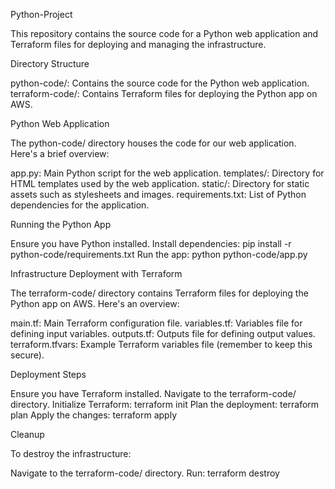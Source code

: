 Python-Project

This repository contains the source code for a Python web application and Terraform files for deploying and managing the infrastructure.

Directory Structure

python-code/: Contains the source code for the Python web application.
terraform-code/: Contains Terraform files for deploying the Python app on AWS.

Python Web Application

The python-code/ directory houses the code for our web application. Here's a brief overview:

app.py: Main Python script for the web application.
templates/: Directory for HTML templates used by the web application.
static/: Directory for static assets such as stylesheets and images.
requirements.txt: List of Python dependencies for the application.

Running the Python App

Ensure you have Python installed.
Install dependencies: pip install -r python-code/requirements.txt
Run the app: python python-code/app.py

Infrastructure Deployment with Terraform

The terraform-code/ directory contains Terraform files for deploying the Python app on AWS. Here's an overview:

main.tf: Main Terraform configuration file.
variables.tf: Variables file for defining input variables.
outputs.tf: Outputs file for defining output values.
terraform.tfvars: Example Terraform variables file (remember to keep this secure).

Deployment Steps

Ensure you have Terraform installed.
Navigate to the terraform-code/ directory.
Initialize Terraform: terraform init
Plan the deployment: terraform plan
Apply the changes: terraform apply

Cleanup

To destroy the infrastructure:

Navigate to the terraform-code/ directory.
Run: terraform destroy
